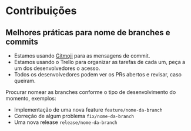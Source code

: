 # Contribuições

## Melhores práticas para nome de branches e commits

- Estamos usando [Gitmoji](https://gitmoji.dev/) para as mensagens de commit.
- Estamos usando o Trello para organizar as tarefas de cada um, peça a um dos desenvolvedores o acesso.
- Todos os desenvolvedores podem ver os PRs abertos e revisar, caso queiram.

Procurar nomear as branches conforme o tipo de desenvolvimento do momento, exemplos:

- Implementação de uma nova feature `feature/nome-da-branch` <br/>
- Correção de algum problema `fix/nome-da-branch` <br/>
- Uma nova release `release/nome-da-branch` <br/>
